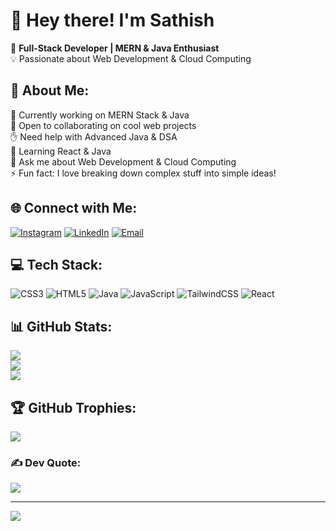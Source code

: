 # 👋 Hey there! I'm Sathish

🚀 **Full-Stack Developer | MERN & Java Enthusiast**  
💡 Passionate about Web Development & Cloud Computing  

## 💫 About Me:
🎯 Currently working on MERN Stack & Java  
🤝 Open to collaborating on cool web projects  
✋ Need help with Advanced Java & DSA  
🌱 Learning React & Java  
💬 Ask me about Web Development & Cloud Computing  
⚡ Fun fact: I love breaking down complex stuff into simple ideas!  

## 🌐 Connect with Me:
[![Instagram](https://img.shields.io/badge/Instagram-%23E4405F.svg?logo=Instagram&logoColor=white)](https://www.instagram.com/xo._jerry_.off) 
[![LinkedIn](https://img.shields.io/badge/LinkedIn-%230077B5.svg?logo=linkedin&logoColor=white)](https://www.linkedin.com/in/sathishs07/) 
[![Email](https://img.shields.io/badge/Email-D14836?logo=gmail&logoColor=white)](mailto:sathishms1589@gmail.com)  

## 💻 Tech Stack:
![CSS3](https://img.shields.io/badge/css3-%231572B6.svg?style=for-the-badge&logo=css3&logoColor=white) 
![HTML5](https://img.shields.io/badge/html5-%23E34F26.svg?style=for-the-badge&logo=html5&logoColor=white) 
![Java](https://img.shields.io/badge/java-%23ED8B00.svg?style=for-the-badge&logo=openjdk&logoColor=white) 
![JavaScript](https://img.shields.io/badge/javascript-%23323330.svg?style=for-the-badge&logo=javascript&logoColor=%23F7DF1E) 
![TailwindCSS](https://img.shields.io/badge/tailwindcss-%2338B2AC.svg?style=for-the-badge&logo=tailwind-css&logoColor=white) 
![React](https://img.shields.io/badge/react-%2320232a.svg?style=for-the-badge&logo=react&logoColor=%2361DAFB)  

## 📊 GitHub Stats:
![](https://github-readme-stats.vercel.app/api?username=sathishs07&theme=transparent&hide_border=false&include_all_commits=true&count_private=true)  
![](https://github-readme-streak-stats.herokuapp.com/?user=sathishs07&theme=transparent&hide_border=false)  
![](https://github-readme-stats.vercel.app/api/top-langs/?username=sathishs07&theme=transparent&hide_border=false&include_all_commits=true&count_private=true&layout=compact)  

## 🏆 GitHub Trophies:
![](https://github-profile-trophy.vercel.app/?username=sathishs07&theme=radical&no-frame=false&no-bg=true&margin-w=4)  

### ✍️ Dev Quote:
![](https://quotes-github-readme.vercel.app/api?type=horizontal&theme=radical)  

---
[![](https://visitcount.itsvg.in/api?id=sathishs07&icon=0&color=0)](https://visitcount.itsvg.in)
